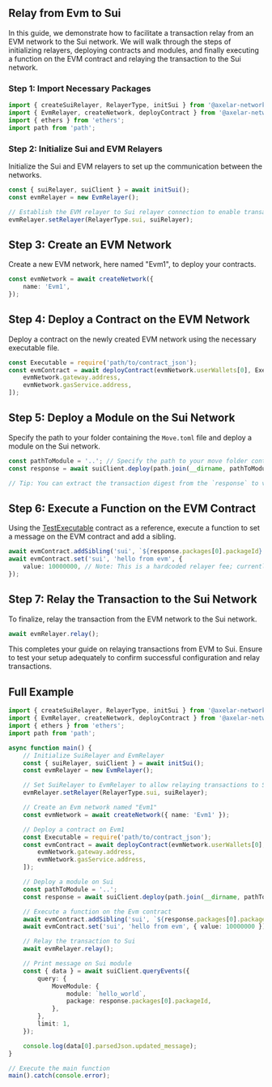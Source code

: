 ## Relay from Evm to Sui

In this guide, we demonstrate how to facilitate a transaction relay from an EVM network to the Sui network. We will walk through the steps of initializing relayers, deploying contracts and modules, and finally executing a function on the EVM contract and relaying the transaction to the Sui network.

### Step 1: Import Necessary Packages

```ts
import { createSuiRelayer, RelayerType, initSui } from '@axelar-network/axelar-local-dev-sui';
import { EvmRelayer, createNetwork, deployContract } from '@axelar-network/axelar-local-dev
import { ethers } from 'ethers';
import path from 'path';
```

### Step 2: Initialize Sui and EVM Relayers

Initialize the Sui and EVM relayers to set up the communication between the networks.

```ts
const { suiRelayer, suiClient } = await initSui();
const evmRelayer = new EvmRelayer();

// Establish the EVM relayer to Sui relayer connection to enable transaction relays to the Sui network.
evmRelayer.setRelayer(RelayerType.sui, suiRelayer);
```

## Step 3: Create an EVM Network

Create a new EVM network, here named "Evm1", to deploy your contracts.

```ts
const evmNetwork = await createNetwork({
    name: 'Evm1',
});
```

## Step 4: Deploy a Contract on the EVM Network

Deploy a contract on the newly created EVM network using the necessary executable file.

```ts
const Executable = require('path/to/contract_json');
const evmContract = await deployContract(evmNetwork.userWallets[0], Executable, [
    evmNetwork.gateway.address,
    evmNetwork.gasService.address,
]);
```

## Step 5: Deploy a Module on the Sui Network

Specify the path to your folder containing the `Move.toml` file and deploy a module on the Sui network.

```ts
const pathToModule = '..'; // Specify the path to your move folder containing the `Move.toml` file.
const response = await suiClient.deploy(path.join(__dirname, pathToModule));

// Tip: You can extract the transaction digest from the `response` to view deployment details at: https://suiexplorer.com/?network=local
```

## Step 6: Execute a Function on the EVM Contract

Using the [TestExecutable](../contracts/TestExecutable.sol) contract as a reference, execute a function to set a message on the EVM contract and add a sibling.

```ts
await evmContract.addSibling('sui', `${response.packages[0].packageId}::hello_world`);
await evmContract.set('sui', 'hello from evm', {
    value: 10000000, // Note: This is a hardcoded relayer fee; currently, the fee is not checked, so any value can be specified.
});
```

## Step 7: Relay the Transaction to the Sui Network

To finalize, relay the transaction from the EVM network to the Sui network.

```ts
await evmRelayer.relay();
```

This completes your guide on relaying transactions from EVM to Sui. Ensure to test your setup adequately to confirm successful configuration and relay transactions.

## Full Example

```ts
import { createSuiRelayer, RelayerType, initSui } from '@axelar-network/axelar-local-dev-sui';
import { EvmRelayer, createNetwork, deployContract } from '@axelar-network/axelar-local-dev';
import { ethers } from 'ethers';
import path from 'path';

async function main() {
    // Initialize SuiRelayer and EvmRelayer
    const { suiRelayer, suiClient } = await initSui();
    const evmRelayer = new EvmRelayer();

    // Set SuiRelayer to EvmRelayer to allow relaying transactions to Sui Network
    evmRelayer.setRelayer(RelayerType.sui, suiRelayer);

    // Create an Evm network named "Evm1"
    const evmNetwork = await createNetwork({ name: 'Evm1' });

    // Deploy a contract on Evm1
    const Executable = require('path/to/contract_json');
    const evmContract = await deployContract(evmNetwork.userWallets[0], Executable, [
        evmNetwork.gateway.address,
        evmNetwork.gasService.address,
    ]);

    // Deploy a module on Sui
    const pathToModule = '..';
    const response = await suiClient.deploy(path.join(__dirname, pathToModule));

    // Execute a function on the Evm contract
    await evmContract.addSibling('sui', `${response.packages[0].packageId}::hello_world`);
    await evmContract.set('sui', 'hello from evm', { value: 10000000 });

    // Relay the transaction to Sui
    await evmRelayer.relay();

    // Print message on Sui module
    const { data } = await suiClient.queryEvents({
        query: {
            MoveModule: {
                module: `hello_world`,
                package: response.packages[0].packageId,
            },
        },
        limit: 1,
    });

    console.log(data[0].parsedJson.updated_message);
}

// Execute the main function
main().catch(console.error);
```
